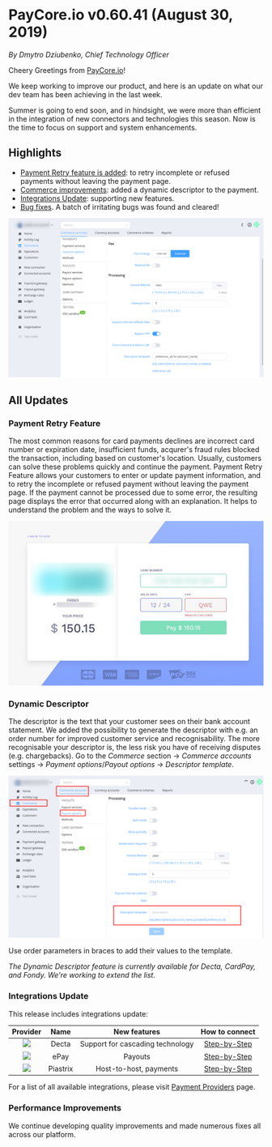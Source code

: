 # **PayCore.io v0.60.41 (August 30, 2019)**

*By Dmytro Dziubenko, Chief Technology Officer*

Cheery Greetings from [PayCore.io](https://paycore.io/)!

We keep working to improve our product, and here is an update on what our dev team has been achieving in the last week.

Summer is going to end soon, and in hindsight, we were more than efficient in the integration of new connectors and technologies this season. Now is the time to focus on support and system enhancements.

## Highlights
* [Payment Retry feature is added](#payment-retry-feature): to retry incomplete or refused payments without leaving the payment page.
* [Commerce improvements](#dynamic-descriptor): added a dynamic descriptor to the payment.
* [Integrations Update](#integrations-update): supporting new features.
* [Bug fixes](#performance-improvements). A batch of irritating bugs was found and cleared!

![Descriptor](images/v0.60.41/descriptor.png)

## All Updates

### Payment Retry Feature

The most common reasons for card payments declines are incorrect card number or expiration date, insufficient funds, acqurer's fraud rules blocked the transaction, including based on customer's location. Usually, customers can solve these problems quickly and continue the payment. Payment Retry Feature allows your customers to enter or update payment information, and to retry the incomplete or refused payment without leaving the payment page. If the payment cannot be processed due to some error, the resulting page displays the error that occurred along with an explanation. It helps to understand the problem and the ways to solve it.

![Re-Pay](images/v0.60.41/repay.png)

### Dynamic Descriptor

The descriptor is the text that your customer sees on their bank account statement. We added the possibility to generate the descriptor with e.g. an order number for improved customer service and recognisability. The more recognisable your descriptor is, the less risk you have of receiving disputes (e.g. chargebacks). Go to the *Commerce* section → *Commerce accounts* settings → *Payment options*/*Payout options* → *Descriptor template*.

![Descriptor](images/v0.60.41/descriptor2.png)

Use order parameters in braces to add their values to the template.

*The Dynamic Descriptor feature is currently available for Decta, CardPay, and Fondy. We're working to extend the list.*

### Integrations Update
This release includes integrations update:

| Provider | Name  | New features | How to connect |
|:-:|:-:|:-:| :-: |
|<a href ="https://decta.com/" target="_blank" rel="noopener"> <img src="https://static.openfintech.io/payment_providers/decta/logo.svg?w=70" width="70px"> </a>  | Decta | Support for cascading technology | [Step-by-Step](/connectors/decta/) |
|<a href ="https://www.epay.com/" target="_blank" rel="noopener"> <img src="https://static.openfintech.io/payment_providers/epay/logo.png?w=70" width="70px"> </a>  | ePay | Payouts | [Step-by-Step](/connectors/epay/) |
|<a href ="https://piastrix.com/en/entity" target="_blank" rel="noopener"> <img src="https://static.openfintech.io/payment_providers/piastrix/logo.svg?w=70" width="70px"> </a>  | Piastrix | Host-to-host, payments | [Step-by-Step](/connectors/piastrix/) |


For a list of all available integrations, please visit [Payment Providers](https://dashboard.paycore.io/connect-directory/payment-providers) page.

### Performance Improvements
We continue developing quality improvements and made numerous fixes all across our platform.